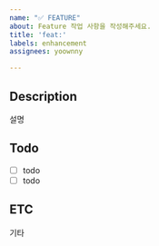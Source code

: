 ```yaml
---
name: "✅ FEATURE"
about: Feature 작업 사항을 작성해주세요.
title: 'feat:'
labels: enhancement
assignees: yoownny

---
```


## Description
설명

## Todo
- [ ] todo
- [ ] todo

## ETC
기타
